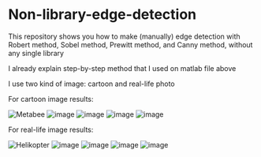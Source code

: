 # Non-library-edge-detection
This repository shows you how to make (manually) edge detection with Robert method, Sobel method, Prewitt method, and Canny method, without any single library

I already explain step-by-step method that I used on matlab file above

I use two kind of image: cartoon and real-life photo

For cartoon image results:

![Metabee](https://user-images.githubusercontent.com/92786679/141968285-591b20b9-54ca-43fa-baff-937955971167.jpg)
![image](https://user-images.githubusercontent.com/92786679/141968543-ad79f83e-1ebd-4aa4-a4f2-05fc18a17bd2.png)
![image](https://user-images.githubusercontent.com/92786679/141968592-8f822455-3dd8-4374-9ed3-abd05f08704d.png)
![image](https://user-images.githubusercontent.com/92786679/141968685-6a5b6b8d-1cdb-4651-9661-e6058a431863.png)
![image](https://user-images.githubusercontent.com/92786679/141968652-6b977a46-9e03-41d5-90e0-57a90168c2a9.png)

For real-life image results:

![Helikopter](https://user-images.githubusercontent.com/92786679/141968286-afd74f2e-161f-4761-b015-963cd4b55fb0.jpeg)
![image](https://user-images.githubusercontent.com/92786679/141968873-84c6ccb4-f14d-42b8-8df6-254c16e1210b.png)
![image](https://user-images.githubusercontent.com/92786679/141968919-6ded8397-8322-41e0-b193-a6b7b715ef38.png)
![image](https://user-images.githubusercontent.com/92786679/141968956-f78f608b-08c8-403a-961a-0e7b521cbe42.png)
![image](https://user-images.githubusercontent.com/92786679/141968988-89fa75c0-cf50-45d4-bfae-a9c2b3b5b1c1.png)

